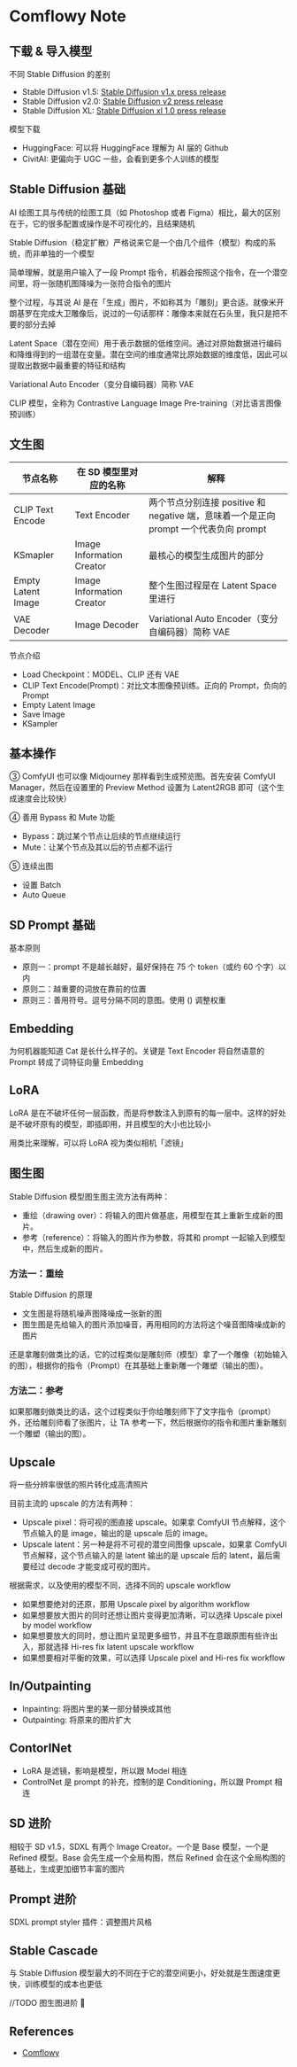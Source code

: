 # Comflowy Note

## 下载 & 导入模型
不同 Stable Diffusion 的差别
- Stable Diffusion v1.5: [Stable Diffusion v1.x press release](https://stability.ai/blog/stable-diffusion-public-release)
- Stable Diffusion v2.0: [Stable Diffusion v2 press release](https://stability.ai/blog/stable-diffusion-v2-release)
- Stable Diffusion XL: [Stable Diffusion xl 1.0 press release](https://stability.ai/news/stable-diffusion-sdxl-1-announcement)

模型下载
- HuggingFace: 可以将 HuggingFace 理解为 AI 届的 Github
- CivitAI: 更偏向于 UGC 一些，会看到更多个人训练的模型

## Stable Diffusion 基础
AI 绘图工具与传统的绘图工具（如 Photoshop 或者 Figma）相比，最大的区别在于，它的很多配置或操作是不可视化的，且结果随机

Stable Diffusion（稳定扩散）严格说来它是一个由几个组件（模型）构成的系统，而非单独的一个模型

简单理解，就是用户输入了一段 Prompt 指令，机器会按照这个指令，在一个潜空间里，将一张随机图降噪为一张符合指令的图片

整个过程，与其说 AI 是在「生成」图片，不如称其为「雕刻」更合适。就像米开朗基罗在完成大卫雕像后，说过的一句话那样：雕像本来就在石头里，我只是把不要的部分去掉

Latent Space（潜在空间）用于表示数据的低维空间。通过对原始数据进行编码和降维得到的一组潜在变量。潜在空间的维度通常比原始数据的维度低，因此可以提取出数据中最重要的特征和结构

Variational Auto Encoder（变分自编码器）简称 VAE

CLIP 模型，全称为 Contrastive Language Image Pre-training（对比语言图像预训练）

## 文生图

节点名称 | 在 SD 模型里对应的名称 | 解释
---|---|---
CLIP Text Encode | Text Encoder | 两个节点分别连接 positive 和 negative 端，意味着一个是正向 prompt 一个代表负向 prompt
KSmapler | Image Information Creator | 最核心的模型生成图片的部分
Empty Latent Image | Image Information Creator | 整个生图过程是在 Latent Space 里进行
VAE Decoder | Image Decoder | Variational Auto Encoder（变分自编码器）简称 VAE

节点介绍
- Load Checkpoint：MODEL、CLIP 还有 VAE
- CLIP Text Encode(Prompt)：对比文本图像预训练。正向的 Prompt，负向的 Prompt
- Empty Latent Image
- Save Image
- KSampler

## 基本操作
③ ComfyUI 也可以像 Midjourney 那样看到生成预览图。首先安装 ComfyUI Manager，然后在设置里的 Preview Method 设置为 Latent2RGB 即可（这个生成速度会比较快）

④ 善用 Bypass 和 Mute 功能
 - Bypass：跳过某个节点让后续的节点继续运行
 - Mute：让某个节点及其以后的节点都不运行

⑤ 连续出图
- 设置 Batch
- Auto Queue

## SD Prompt 基础
基本原则
- 原则一：prompt 不是越长越好，最好保持在 75 个 token（或约 60 个字）以内
- 原则二：越重要的词放在靠前的位置
- 原则三：善用符号。逗号分隔不同的意图。使用 () 调整权重

## Embedding
为何机器能知道 Cat 是长什么样子的。关键是 Text Encoder 将自然语意的 Prompt 转成了词特征向量 Embedding

## LoRA
LoRA 是在不破坏任何一层函数，而是将参数注入到原有的每一层中。这样的好处是不破坏原有的模型，即插即用，并且模型的大小也比较小

用类比来理解，可以将 LoRA 视为类似相机「滤镜」

## 图生图
Stable Diffusion 模型图生图主流方法有两种：
- 重绘（drawing over）：将输入的图片做基底，用模型在其上重新生成新的图片。
- 参考（reference）：将输入的图片作为参数，将其和 prompt 一起输入到模型中，然后生成新的图片。

### 方法一：重绘
Stable Diffusion 的原理
- 文生图是将随机噪声图降噪成一张新的图
- 图生图是先给输入的图片添加噪音，再用相同的方法将这个噪音图降噪成新的图片

还是拿雕刻做类比的话，它的过程类似是雕刻师（模型）拿了一个雕像（初始输入的图），根据你的指令（Prompt）在其基础上重新雕一个雕塑（输出的图）。

### 方法二：参考
如果那雕刻做类比的话，这个过程类似于你给雕刻师下了文字指令（prompt）外，还给雕刻师看了张图片，让 TA 参考一下，然后根据你的指令和图片重新雕刻一个雕塑（输出的图）。

## Upscale
将一些分辨率很低的照片转化成高清照片

目前主流的 upscale 的方法有两种：
- Upscale pixel：将可视的图直接 upscale。如果拿 ComfyUI 节点解释，这个节点输入的是 image，输出的是 upscale 后的 image。
- Upscale latent：另一种是将不可视的潜空间图像 upscale，如果拿 ComfyUI 节点解释，这个节点输入的是 latent 输出的是 upscale 后的 latent，最后需要经过 decode 才能变成可视的图片。

根据需求，以及使用的模型不同，选择不同的 upscale workflow
- 如果想要绝对的还原，那用 Upscale pixel by algorithm workflow
- 如果想要放大图片的同时还想让图片变得更加清晰，可以选择 Upscale pixel by model workflow
- 如果想要放大的同时，想让图片呈现更多细节，并且不在意跟原图有些许出入，那就选择 Hi-res fix latent upscale workflow
- 如果想要相对平衡的效果，可以选择 Upscale pixel and Hi-res fix workflow

## In/Outpainting
- Inpainting: 将图片里的某一部分替换成其他
- Outpainting: 将原来的图片扩大

## ContorlNet
- LoRA 是滤镜，影响是模型，所以跟 Model 相连
- ControlNet 是 prompt 的补充，控制的是 Conditioning，所以跟 Prompt 相连

## SD 进阶
相较于 SD v1.5，SDXL 有两个 Image Creator。一个是 Base 模型，一个是 Refined 模型。Base 会先生成一个全局构图，然后 Refined 会在这个全局构图的基础上，生成更加细节丰富的图片

## Prompt 进阶
SDXL prompt styler 插件：调整图片风格

## Stable Cascade
与 Stable Diffusion 模型最大的不同在于它的潜空间更小，好处就是生图速度更快，训练模型的成本也更低

//TODO 图生图进阶 🚧

## References
- [Comflowy](https://comflowy.com/zh-CN/docs)